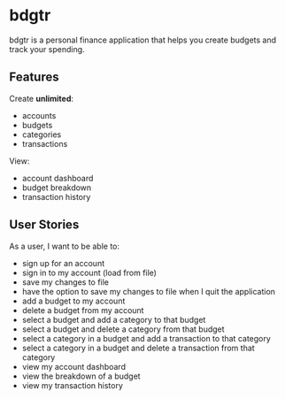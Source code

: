 # bdgtr

bdgtr is a personal finance application that helps you create budgets and track your spending.

## Features

Create **unlimited**:
* accounts
* budgets
* categories
* transactions

View:
* account dashboard
* budget breakdown
* transaction history

## User Stories

As a user, I want to be able to:
* sign up for an account
* sign in to my account (load from file)
* save my changes to file
* have the option to save my changes to file when I quit the application
* add a budget to my account
* delete a budget from my account
* select a budget and add a category to that budget
* select a budget and delete a category from that budget
* select a category in a budget and add a transaction to that category
* select a category in a budget and delete a transaction from that category
* view my account dashboard
* view the breakdown of a budget
* view my transaction history